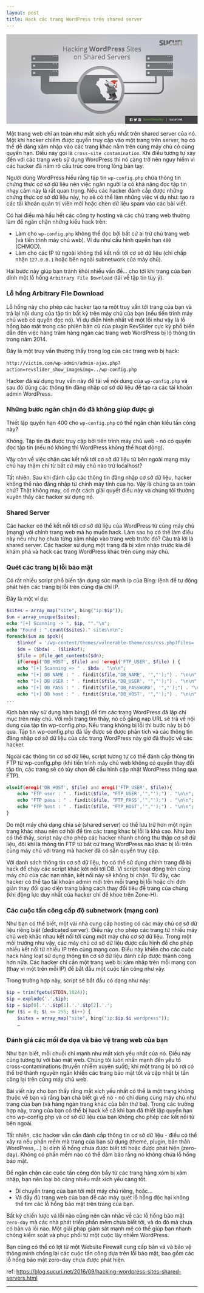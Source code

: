 ```yaml
---
layout: post
title: Hack các trang WordPress trên shared server
---
```


![wordpress](/assets/wordpress.png)

Một trang web chỉ an toàn như mắt xích yếu nhất trên shared server của nó. Một khi hacker chiếm được quyền truy cập vào một trang trên server, họ có thể dễ dàng xâm nhập vào các trang khác nằm trên cùng máy chủ có cùng quyền hạn. Điều này gọi là `cross-site contamination`. Khi điều tương tự xảy đến với các trang web sử dụng WordPress thì nó càng trở nên nguy hiểm vì các hacker đã nắm rõ cấu trúc core trong lòng bàn tay.

Người dùng WordPress hiểu rằng tập tin `wp-config.php` chứa thông tin chứng thực cơ sở dữ liệu nên việc ngăn người lạ có khả năng đọc tập tin nhạy cảm này là rất quan trọng. Nếu các hacker đánh cắp được những chứng thực cơ sở dữ liệu này, họ sẽ có thể làm những việc ví dụ như: tạo ra các tài khoản quản trị viên mới hoặc chèn dữ liệu spam vào các bài viết.

Có hai điều mà hầu hết các công ty hosting và các chủ trang web thường làm để ngăn chặn những kiểu hack trên:

- Làm cho `wp-config.php` không thể đọc bởi bất cứ ai trừ chủ trang web (và tiến trình máy chủ web). Ví dụ như cấu hình quyền hạn `400` (CHMOD).
- Làm cho các IP từ ngoài không thể kết nối tới cơ sở dữ liệu (chỉ chấp nhận `127.0.0.1` hoặc bên ngoài subnetwork của máy chủ).

Hai bước này giúp bạn tránh khỏi nhiều vấn đề... cho tới khi trang của bạn dính một lỗ hổng `Arbitrary File Download` (tải về tập tin tùy ý).

### Lỗ hổng Arbitrary File Download

Lỗ hổng này cho phép các hacker tạo ra một truy vấn tới trang của bạn và trả lại nội dung của tập tin bất kỳ trên máy chủ của bạn (nếu tiến trình máy chủ web có quyền đọc nó). Ví dụ điển hình nhất về một lỗi như vậy là lỗ hổng bảo mật trong các phiên bản cũ của plugin RevSlider cực kỳ phổ biến dẫn đến việc hàng trăm hàng ngàn các trang web WordPress bị lộ thông tin trong năm 2014.

Đây là một truy vấn thường thấy trong log của các trang web bị hack:

`http://victim.com/wp-admin/admin-ajax.php?action=revslider_show_image&img=../wp-config.php`

Hacker đã sử dụng truy vấn này để tải về nội dung của `wp-config.php` và sau đó dùng các thông tin đăng nhập cơ sở dữ liệu để tạo ra các tài khoản admin WordPress.

### Những bước ngăn chặn đó đã không giúp được gì

Thiết lập quyền hạn 400 cho `wp-config.php` có thể ngăn chặn kiểu tấn công này?

Không. Tập tin đã được truy cập bởi tiến trình máy chủ web - nó có quyền đọc tập tin (nếu nó không thì WordPress không thể hoạt động).

Vậy còn về việc chặn các kết nối tới cơ sở dữ liệu từ bên ngoài mạng máy chủ hay thậm chí từ bất cứ máy chủ nào trừ localhost?

Tất nhiên. Sau khi đánh cắp các thông tin đăng nhập cơ sở dữ liệu, hacker không thể nào đăng nhập từ chính máy tính của họ. Vậy là chúng ta an toàn chứ? Thật không may, có một cách giải quyết điều này và chúng tôi thường xuyên thấy các hacker sử dụng nó.

### Shared Server

Các hacker có thể kết nối tới cơ sở dữ liệu của WordPress từ cùng máy chủ (mạng) với chính trang web mà họ muốn hack. Làm sao họ có thể làm điều này nếu như họ chưa từng xâm nhập vào trang web trước đó? Câu trả lời là shared server. Các hacker sử dụng một trang đã bị xâm nhập trước kia để khám phá và hack các trang WordPress khác trên cùng máy chủ.

### Quét các trang bị lỗi bảo mật

Có rất nhiều script phổ biến tận dụng sức mạnh ip của Bing: lệnh để tự động phát hiện các trang bị lỗi trên cùng địa chỉ IP.

Đây là một ví dụ:

```php
$sites = array_map("site", bing("ip:$ip"));
$un = array_unique($sites);
echo "[+] Scanning -> ", $ip, ""."\n";
echo "Found : ".count($sites)." sites\n\n";
foreach($un as $pok){
    $linkof = '/wp-content/themes/vulnerable-theme/css/css.php?files= ../../../../wp-config.php';
    $dn = ($bda) . ($linkof);
    $file = @file_get_contents($dn);
    if(eregi('DB_HOST', $file) and !eregi('FTP_USER', $file) ) {
    echo "[+] Scanning => " . $bda . "\n\n";
    echo "[+] DB NAME : " . findit($file,"DB_NAME', '","');") . "\n\n";
    echo "[+] DB USER : " . findit($file,"DB_USER', '","');") . "\n\n";
    echo "[+] DB PASS : " . findit($file,"DB_PASSWORD', '","');") . "\n\n";
    echo "[+] DB host : " . findit($file,"DB_HOST', '","');") . "\n\n";
...
```

Kịch bản này sử dụng hàm bing() để tìm các trang WordPress đã lập chỉ mục trên máy chủ. Với mỗi trang tìm thấy, nó cố gắng nạp URL sẽ trả về nội dung của tập tin wp-config.php. Nếu trang không bị lỗi thì bước này bị bỏ qua. Tập tin wp-config.php đã lấy được sẽ được phân tích và các thông tin đăng nhập cơ sở dữ liệu của các trang WordPress này giờ đã thuộc về các hacker.

Ngoài các thông tin cơ sở dữ liệu, script tương tự có thể đánh cắp thông tin FTP từ wp-config.php (khi tiến trình máy chủ web không có quyền thay đổi tập tin, các trang sẽ có tùy chọn để cấu hình cập nhật WordPress thông qua FTP).

```php
elseif(eregi('DB_HOST', $file) and eregi('FTP_USER', $file)){
    echo "FTP user : " . findit($file, "FTP_USER','","');") . "\n\n";
    echo "FTP pass : " . findit($file, "FTP_PASS','","');") . "\n\n";
    echo "FTP host : " . findit($file, "FTP_HOST','","');") . "\n\n";
}
```

Do một máy chủ dạng chia sẻ (shared server) có thể lưu trữ hơn một ngàn trang khác nhau nên cơ hội để tìm các trang khác bị lỗi là khá cao. Như bạn có thể thấy, script này cho phép các hacker nhanh chóng thu thập cơ sở dữ liệu, đôi khi là thông tin FTP từ bất cứ trang WordPress nào khác bị lỗi trên cùng máy chủ với trang mà hacker đã có sẵn quyền truy cập.

Với danh sách thông tin cơ sở dữ liệu, họ có thể sử dụng chính trang đã bị hack để chạy các script khác kết nối tới DB. Vì script hoạt động trên cùng máy chủ của các nạn nhân, kết nối này sẽ không bị chặn. Từ đây, các hacker có thể tạo tài khoản admin mới trên mỗi trang bị lỗi hoặc chỉ đơn giản thay đổi giao diện trang bằng cách thay đổi tiêu đề trang của chúng (khi động lực duy nhất của hacker chỉ để khoe trên Zone-H).

### Các cuộc tấn công cấp độ subnetwork (mạng con)

Như bạn có thể biết, một vài nhà cung cấp hosting có các máy chủ cơ sở dữ liệu riêng biệt (dedicated server). Điều này cho phép các trang từ nhiều máy chủ web khác nhau kết nối tới cùng một máy chủ cơ sở dữ liệu. Trong một môi trường như vậy, các máy chủ cơ sở dữ liệu được cấu hình để cho phép nhiều kết nối từ nhiều IP trên cùng mạng con. Điều này khiến cho các cuộc hack hàng loạt sử dụng thông tin cơ sở dữ liệu đánh cắp được thành công hơn nữa. Các hacker chỉ cần một trang web bị xâm nhập trên mỗi mạng con (thay vì một trên mỗi IP) để bắt đầu một cuộc tấn công như vậy.

Trong trường hợp này, script sẽ bắt đầu có dạng như này:

```php
$ip = trim(fgets(STDIN,1024));
$ip = explode('.',$ip);
$ip = $ip[0].'.'.$ip[1].'.'.$ip[2].'.';
for ($i = 0; $i <= 255; $i++) {
    $sites = array_map("site", bing("ip:$ip.$i wordpress"));
    …
```

### Đánh giá các mối đe dọa và bảo vệ trang web của bạn
Như bạn biết, mỗi chuỗi chỉ mạnh như mắt xích yếu nhất của nó. Điều này cũng tương tự với bảo mật web. Chúng tôi luôn nhấn mạnh đến yếu tố cross-contaminations (truyền nhiễm xuyên suốt); khi một trang bị bỏ rơi có thể trở thành nguyên ngân khiến các trang bảo mật tốt và cập nhật bị tấn công lại trên cùng máy chủ web.

Bài viết này cho bạn thấy rằng mắt xích yếu nhất có thể là một trang không thuộc về bạn và rằng bạn chả biết gì về nó - nó chỉ dùng cùng máy chủ như trang của bạn (và hàng ngàn trang khác của bên thứ ba). Trong các trường hợp này, trang của bạn có thể bị hack kể cả khi bạn đã thiết lập quyền hạn cho wp-config.php và cơ sở dữ liệu của bạn không cho phép các kết nối từ bên ngoài.

Tất nhiên, các hacker vẫn cần đánh cắp thông tin cơ sở dữ liệu - điều có thể xảy ra nếu phần mềm mà trang của bạn sử dụng (theme, plugin, bản thân WordPress,...) bị dính lỗ hổng chưa được biết tới hoặc được phát hiện (zero-day). Không có phần mềm nào có thể đảm bảo rằng nó không chứa lỗ hổng bảo mật.

Để ngăn chặn các cuộc tấn công đòn bẩy từ các trang hàng xóm bị xâm nhập, bạn nên loại bỏ càng nhiều mắt xích yếu càng tốt.

- Di chuyển trang của bạn tới một máy chủ riêng, hoặc...
- Vá đầy đủ trang web của bạn để các máy quét lỗ hổng độc hại không thể tìm các lỗ hổng bảo mật trên trang của bạn.

Bất kỳ chiến lược vá lỗi nào cũng nên cân nhắc về các lỗ hổng bảo mật `zero-day` mà các nhà phát triển phần mềm chưa biết tới, và do đó mà chưa có bản vá lỗi nào. Một giải pháp giám sát mạnh mẽ có thể giúp bạn nhanh chóng kiểm soát và phục phồi từ một cuộc lây nhiễm WordPress.

Bạn cũng có thể có lợi từ một Website Firewall cung cấp bản vá và bảo vệ thông minh chống lại các cuộc tấn công dựa trên lỗi bảo mật, bao gồm các lỗ hổng bảo mật zero-day chưa được phát hiện.

ref: https://blog.sucuri.net/2016/09/hacking-wordpress-sites-shared-servers.html

---
